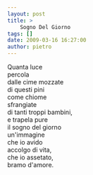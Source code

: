 ```yaml
---
layout: post
title: >
    Sogno Del Giorno
tags: []
date: 2009-03-16 16:27:00
author: pietro
---
```

Quanta luce<br/>percola<br/>dalle cime mozzate<br/>di questi pini<br/>come chiome<br/>sfrangiate<br/>di tanti troppi bambini,<br/>e trapela pure<br/>il sogno del giorno<br/>un'immagine<br/>che io avido<br/>accolgo di vita,<br/>che io assetato,<br/>bramo d'amore.
